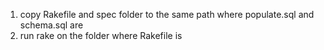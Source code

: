 1. copy Rakefile and spec folder to the same path where populate.sql and schema.sql are
2. run rake on the folder where Rakefile is
